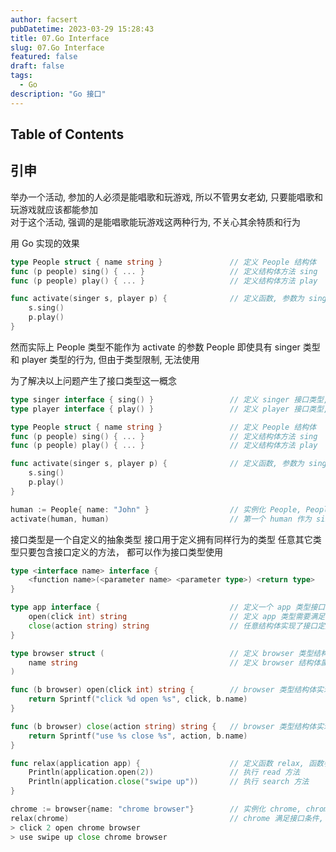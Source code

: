 ```yaml
---
author: facsert
pubDatetime: 2023-03-29 15:28:43
title: 07.Go Interface
slug: 07.Go Interface
featured: false
draft: false
tags:
  - Go
description: "Go 接口"
---
```


<!--
 * @Author       : facsert
 * @Date         : 2023-03-29 15:28:43
 * @LastEditTime : 2023-07-28 11:40:03
 * @Description  : edit description
-->

## Table of Contents

## 引申

举办一个活动, 参加的人必须是能唱歌和玩游戏, 所以不管男女老幼, 只要能唱歌和玩游戏就应该都能参加  
对于这个活动, 强调的是能唱歌能玩游戏这两种行为, 不关心其余特质和行为  

用 Go 实现的效果

```go
type People struct { name string }               // 定义 People 结构体
func (p people) sing() { ... }                   // 定义结构体方法 sing
func (p people) play() { ... }                   // 定义结构体方法 play

func activate(singer s, player p) {              // 定义函数, 参数为 singer 和 player 类型
    s.sing()
    p.play()
}
```

然而实际上 People 类型不能作为 activate 的参数
People 即使具有 singer 类型和 player 类型的行为, 但由于类型限制, 无法使用

为了解决以上问题产生了接口类型这一概念

```go
type singer interface { sing() }                 // 定义 singer 接口类型, 只要实现 sing() 即可作为 singer 类型使用
type player interface { play() }                 // 定义 player 接口类型, 只要实现 play() 即可作为 player 类型使用

type People struct { name string }               // 定义 People 结构体
func (p people) sing() { ... }                   // 定义结构体方法 sing
func (p people) play() { ... }                   // 定义结构体方法 play

func activate(singer s, player p) {              // 定义函数, 参数为 singer 和 player 类型
    s.sing()
    p.play()
}

human := People{ name: "John" }                  // 实例化 People, People 实现了 sing() play()
activate(human, human)                           // 第一个 human 作为 singer 类型，第二个 human 作为 player 类型
```

接口类型是一个自定义的抽象类型
接口用于定义拥有同样行为的类型
任意其它类型只要包含接口定义的方法， 都可以作为接口类型使用

```go
type <interface name> interface {
    <function name>(<parameter name> <parameter type>) <return type>
}

type app interface {                             // 定义一个 app 类型接口
    open(click int) string                       // 定义 app 类型需要满足的条件
    close(action string) string                  // 任意结构体实现了接口定义的方法就可以作为 app 类型使用
}

type browser struct (                            // 定义 browser 类型结构体
    name string                                  // 定义 browser 结构体属性
)

func (b browser) open(click int) string {        // browser 类型结构体实现 open 方法
    return Sprintf("click %d open %s", click, b.name)
}

func (b browser) close(action string) string {   // browser 类型结构体实现 close 方法
    return Sprintf("use %s close %s", action, b.name)
}

func relax(application app) {                    // 定义函数 relax, 函数参数为 app 接口类型
    Println(application.open(2))                 // 执行 read 方法
    Println(application.close("swipe up"))       // 执行 search 方法
}

chrome := browser{name: "chrome browser"}        // 实例化 chrome, chrome 包含 open close 方法
relax(chrome)                                    // chrome 满足接口条件, chrome 可以当做 app 类型使用
> click 2 open chrome browser
> use swipe up close chrome browser
```

